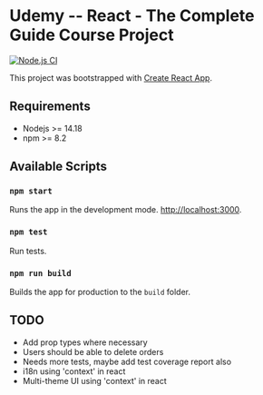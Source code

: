 # Udemy -- React - The Complete Guide Course Project

[![Node.js CI](https://github.com/szenadam/burgerbuilder/actions/workflows/node.js.yml/badge.svg?branch=master)](https://github.com/szenadam/burgerbuilder/actions/workflows/node.js.yml)

This project was bootstrapped with [Create React App](https://github.com/facebook/create-react-app).

## Requirements

- Nodejs >= 14.18
- npm >= 8.2

## Available Scripts

### `npm start`

Runs the app in the development mode. [http://localhost:3000](http://localhost:3000).

### `npm test`

Run tests.

### `npm run build`

Builds the app for production to the `build` folder.

## TODO

- Add prop types where necessary
- Users should be able to delete orders
- Needs more tests, maybe add test coverage report also
- i18n using 'context' in react
- Multi-theme UI using 'context' in react
